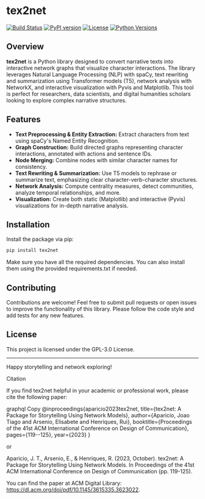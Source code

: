 # tex2net

[![Build Status](https://img.shields.io/github/actions/workflow/status/jtaca/tex2net/python-package.yml?branch=main)](https://github.com/jtaca/tex2net/actions)
[![PyPI version](https://img.shields.io/pypi/v/tex2net)](https://pypi.org/project/tex2net)
[![License](https://img.shields.io/github/license/jtaca/tex2net)](LICENSE)
[![Python Versions](https://img.shields.io/pypi/pyversions/tex2net)](https://pypi.org/project/tex2net)

## Overview

**tex2net** is a Python library designed to convert narrative texts into interactive network graphs that visualize character interactions. The library leverages Natural Language Processing (NLP) with spaCy, text rewriting and summarization using Transformer models (T5), network analysis with NetworkX, and interactive visualization with Pyvis and Matplotlib. This tool is perfect for researchers, data scientists, and digital humanities scholars looking to explore complex narrative structures.

## Features

- **Text Preprocessing & Entity Extraction:** Extract characters from text using spaCy's Named Entity Recognition.
- **Graph Construction:** Build directed graphs representing character interactions, annotated with actions and sentence IDs.
- **Node Merging:** Combine nodes with similar character names for consistency.
- **Text Rewriting & Summarization:** Use T5 models to rephrase or summarize text, emphasizing clear character-verb-character structures.
- **Network Analysis:** Compute centrality measures, detect communities, analyze temporal relationships, and more.
- **Visualization:** Create both static (Matplotlib) and interactive (Pyvis) visualizations for in-depth narrative analysis.

## Installation

Install the package via pip:

```bash
pip install tex2net

```

Make sure you have all the required dependencies. You can also install them using the provided requirements.txt if needed.

## Contributing

Contributions are welcome! Feel free to submit pull requests or open issues to improve the functionality of this library. Please follow the code style and add tests for any new features.

## License

This project is licensed under the GPL-3.0 License.

---

Happy storytelling and network exploring!

Citation

If you find tex2net helpful in your academic or professional work, please cite the following paper:

graphql
Copy
@inproceedings{aparicio2023tex2net,
  title={tex2net: A Package for Storytelling Using Network Models},
  author={Aparicio, Joao Tiago and Arsenio, Elisabete and Henriques, Rui},
  booktitle={Proceedings of the 41st ACM International Conference on Design of Communication},
  pages={119--125},
  year={2023}
}

or 

Aparicio, J. T., Arsenio, E., & Henriques, R. (2023, October). tex2net: A Package for Storytelling Using Network Models. In Proceedings of the 41st ACM International Conference on Design of Communication (pp. 119-125).

You can find the paper at ACM Digital Library: https://dl.acm.org/doi/pdf/10.1145/3615335.3623022.



